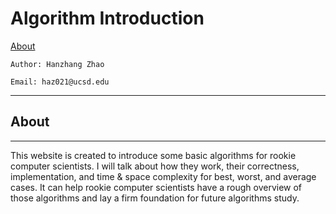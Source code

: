 # Algorithm Introduction
[About](https://excalibur021.github.io/CAT125R/algorithm-introduction#About)

    Author: Hanzhang Zhao

    Email: haz021@ucsd.edu
    
---
## About
---
This website is created to introduce some basic algorithms for rookie computer scientists. I will talk about how they work, their correctness, implementation, and time & space complexity for best, worst, and average cases. It can help rookie computer scientists have a rough overview of those algorithms and lay a firm foundation for future algorithms study.
